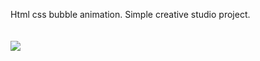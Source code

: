 Html css bubble animation. Simple creative studio project.
<br><br><br>
<a href="https://beytullahtoprak.com"><img src="https://i.hizliresim.com/qu4x9xo.png" ></a>

